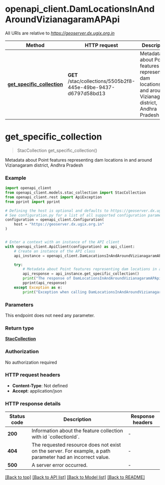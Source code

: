 # openapi_client.DamLocationsInAndAroundVizianagaramAPApi

All URIs are relative to *https://geoserver.dx.ugix.org.in*

Method | HTTP request | Description
------------- | ------------- | -------------
[**get_specific_collection**](DamLocationsInAndAroundVizianagaramAPApi.md#get_specific_collection) | **GET** /stac/collections/5505b2f8-445e-49be-9437-d6797d58bd13 | Metadata about Point features representing dam locations in and around Vizianagaram district, Andhra Pradesh


# **get_specific_collection**
> StacCollection get_specific_collection()

Metadata about Point features representing dam locations in and around Vizianagaram district, Andhra Pradesh

### Example


```python
import openapi_client
from openapi_client.models.stac_collection import StacCollection
from openapi_client.rest import ApiException
from pprint import pprint

# Defining the host is optional and defaults to https://geoserver.dx.ugix.org.in
# See configuration.py for a list of all supported configuration parameters.
configuration = openapi_client.Configuration(
    host = "https://geoserver.dx.ugix.org.in"
)


# Enter a context with an instance of the API client
with openapi_client.ApiClient(configuration) as api_client:
    # Create an instance of the API class
    api_instance = openapi_client.DamLocationsInAndAroundVizianagaramAPApi(api_client)

    try:
        # Metadata about Point features representing dam locations in and around Vizianagaram district, Andhra Pradesh
        api_response = api_instance.get_specific_collection()
        print("The response of DamLocationsInAndAroundVizianagaramAPApi->get_specific_collection:\n")
        pprint(api_response)
    except Exception as e:
        print("Exception when calling DamLocationsInAndAroundVizianagaramAPApi->get_specific_collection: %s\n" % e)
```



### Parameters

This endpoint does not need any parameter.

### Return type

[**StacCollection**](StacCollection.md)

### Authorization

No authorization required

### HTTP request headers

 - **Content-Type**: Not defined
 - **Accept**: application/json

### HTTP response details

| Status code | Description | Response headers |
|-------------|-------------|------------------|
**200** | Information about the feature collection with id &#x60;collectionId&#x60;. |  -  |
**404** | The requested resource does not exist on the server. For example, a path parameter had an incorrect value. |  -  |
**500** | A server error occurred. |  -  |

[[Back to top]](#) [[Back to API list]](../README.md#documentation-for-api-endpoints) [[Back to Model list]](../README.md#documentation-for-models) [[Back to README]](../README.md)

